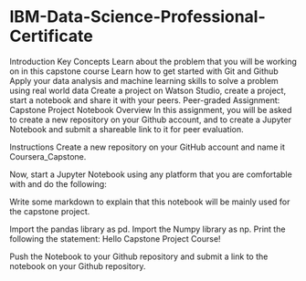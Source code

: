 # IBM-Data-Science-Professional-Certificate

Introduction
Key Concepts
Learn about the problem that you will be working on in this capstone course
Learn how to get started with Git and Github
Apply your data analysis and machine learning skills to solve a problem using real world data
Create a project on Watson Studio, create a project, start a notebook and share it with your peers.
Peer-graded Assignment: Capstone Project Notebook
Overview
In this assignment, you will be asked to create a new repository on your Github account, and to create a Jupyter Notebook and submit a shareable link to it for peer evaluation.

Instructions
Create a new repository on your GitHub account and name it Coursera_Capstone.

Now, start a Jupyter Notebook using any platform that you are comfortable with and do the following:

Write some markdown to explain that this notebook will be mainly used for the capstone project.


Import the pandas library as pd.
Import the Numpy library as np.
Print the following the statement: Hello Capstone Project Course!


Push the Notebook to your Github repository and submit a link to the notebook on your Github repository.
